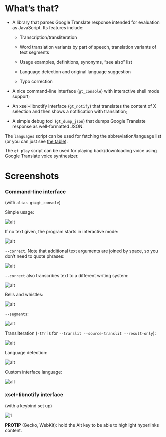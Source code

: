 # What’s that?

* A library that parses Google Translate response intended for evaluation as JavaScript. Its features include:

    * Transcription/transliteration

    * Word translation variants by part of speech, translation variants of text segments

    * Usage examples, definitions, synonyms, “see also” list

    * Language detection and original language suggestion

    * Typo correction

* A nice command-line interface (`gt_console`) with interactive shell mode support;

* An xsel+libnotify interface (`gt_notify`) that translates the content of X selection and then shows a notification with translation;

* A simple debug tool (`gt_dump_json`) that dumps Google Translate response as well-formatted JSON.

The `languages` script can be used for fetching the abbreviation/language list (or you can just see [the table](https://github.com/shdown/gt/wiki/Languages)).

The `gt_play` script can be used for playing back/downloading voice using Google Translate voice synthesizer.

# Screenshots

### Command-line interface

(with `alias gt=gt_console`)

Simple usage:

![alt](https://cloud.githubusercontent.com/assets/5462697/7939935/6a51aee0-0956-11e5-831f-d55745c37cf5.png)

If no text given, the program starts in interactive mode:

![alt](https://cloud.githubusercontent.com/assets/5462697/7939983/a5a314a2-0956-11e5-91d5-76ae38fb8119.png)

`--correct`. Note that additional text arguments are joined by space, so you don’t need to quote phrases:

![alt](https://cloud.githubusercontent.com/assets/5462697/8271850/ffd445c6-1834-11e5-9261-b49a612fb86b.png)

`--correct` also transcribes text to a different writing system:

![alt](https://cloud.githubusercontent.com/assets/5462697/9425354/e6bfaa28-4915-11e5-9a5e-41d6b8238d03.png)

Bells and whistles:

![alt](https://cloud.githubusercontent.com/assets/5462697/7940006/cfc4d7d4-0956-11e5-9728-2bba2aa4ecba.png)

`--segments`:

![alt](https://cloud.githubusercontent.com/assets/5462697/9425351/d194eec4-4915-11e5-93e3-29d4786b0c81.png)

Transliteration (`-tTr` is for `--translit --source-translit --result-only`):

![alt](https://cloud.githubusercontent.com/assets/5462697/7939943/76d44092-0956-11e5-8b0a-7d19d4f78317.png)

Language detection:

![alt](https://cloud.githubusercontent.com/assets/5462697/7940291/a106e4da-0958-11e5-893d-16a41184227e.png)

Custom interface language:

![alt](https://cloud.githubusercontent.com/assets/5462697/7939975/9bcb580e-0956-11e5-949f-05c5af1b6bb9.png)

### xsel+libnotify interface

(with a keybind set up)

![1](https://cloud.githubusercontent.com/assets/5462697/5102702/8ae4583a-6fdf-11e4-91ed-259bf8f5a051.png)

**PROTIP** (Gecko, WebKit): hold the Alt key to be able to highlight hyperlinks content.
